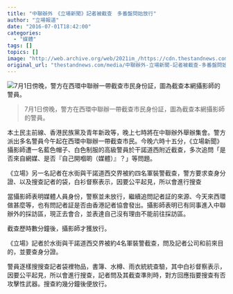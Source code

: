 ```yaml
---
title: "中聯辦外　《立場新聞》記者被截查　多番盤問始放行"
author: "立場報道"
date: "2016-07-01T18:42:00"
categories:
  - "媒體"
tags: []
topics: []
image: "http://web.archive.org/web/2021im_/https://cdn.thestandnews.com/media/photos/cache/asgf_ONvBE_m8Ren_1200x0.png"
original_url: "thestandnews.com/media/中聯辦外-立場新聞-記者被截查-多番盤問始放行"
---
```

![7月1日傍晚，警方在西環中聯辦一帶截查市民身份証，圖為截查本網攝影師的警員。](http://web.archive.org/web/2021im_/https://cdn.thestandnews.com/media/photos/cache/asgf_ONvBE_m8Ren_1200x0.png)

> 7月1日傍晚，警方在西環中聯辦一帶截查市民身份証，圖為截查本網攝影師的警員。

本土民主前線、香港民族黨及青年新政等，晚上七時將在中聯辦外舉辦集會。警方派出多名警員今午起在西環中聯辦一帶截查市民。今晚六時十五分，《立場新聞》攝影師遭一名藍色帽子、白色制服的高級警員於干諾道西附近截查，多次追問「是否來自網媒、是否『自己開嗰啲（媒體）』？」等問題。

《立場》另一名記者在水街與干諾道西交界被約四名軍裝警截查，警方要求查身分證、以及搜查記者的袋，白衫督察表示，因要公平起見，所以會進行搜查

當攝影師表明媒體人員身份，警察並未放行，繼續追問記者証的來源、今天來西環做甚麼等，也有問記者証是否由香港記者協會發出。攝影師表明已有同事進入中聯辦外的採訪區，現正去會合，並表達自己沒有理由不能前往採訪區。

截查歷時數分鐘後，攝影師才獲放行。

《立場》記者於水街與干諾道西交界被約4名軍裝警截查，問及記者公司和前來目的，並要查身分證。

警員逐樣搜搜查記者袋裡物品，書簿、水樽、雨衣統統查驗，其中白衫督察表示，因要公平起見，所以會進行搜查，記者問及其截查準則時，對方回應指要搜查有否攻擊性武器。搜查約幾分鐘後便放行。